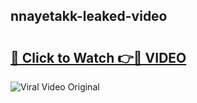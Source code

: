 ## nnayetakk-leaked-video 

# <h2><a href="http://freeplayer.one?title=nnayetakk-leaked-video&ref=21J">🔗 Click to Watch 👉🔴 VIDEO</a></h2>

<a href="http://freeplayer.one?title=nnayetakk-leaked-video&ref=21J" rel="nofollow" data-target="animated-image.originalLink"><img src="https://i.ibb.co.com/xMMVF88/686577567.gif" alt="Viral Video Original" style="max-width: 100%; display: inline-block;" data-target="animated-image.originalImage"></a>

